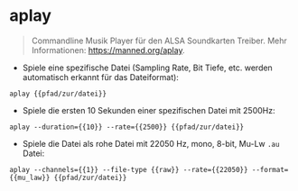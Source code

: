 # aplay

> Commandline Musik Player für den ALSA Soundkarten Treiber.
> Mehr Informationen: <https://manned.org/aplay>.

- Spiele eine spezifische Datei (Sampling Rate, Bit Tiefe, etc. werden automatisch erkannt für das Dateiformat):

`aplay {{pfad/zur/datei}}`

- Spiele die ersten 10 Sekunden einer spezifischen Datei mit 2500Hz:

`aplay --duration={{10}} --rate={{2500}} {{pfad/zur/datei}}`

- Spiele die Datei als rohe Datei mit 22050 Hz, mono, 8-bit, Mu-Lw `.au` Datei:

`aplay --channels={{1}} --file-type {{raw}} --rate={{22050}} --format={{mu_law}} {{pfad/zur/datei}}`
